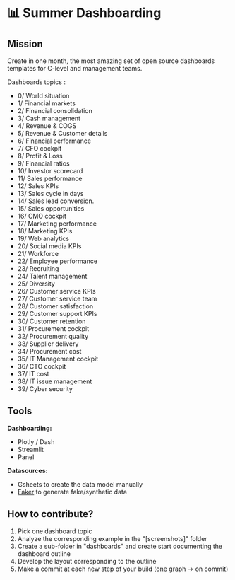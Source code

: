 # 📊 Summer Dashboarding 


## Mission

Create in one month, the most amazing set of open source dashboards templates for C-level and management teams.

Dashboards topics :

- 0/ World situation
- 1/ Financial markets
- 2/ Financial consolidation
- 3/ Cash management
- 4/ Revenue & COGS
- 5/ Revenue & Customer details
- 6/ Financial performance
- 7/ CFO cockpit
- 8/ Profit & Loss
- 9/ Financial ratios
- 10/ Investor scorecard
- 11/ Sales performance
- 12/ Sales KPIs
- 13/ Sales cycle in days
- 14/ Sales lead conversion.
- 15/ Sales opportunities
- 16/ CMO cockpit
- 17/ Marketing performance
- 18/ Marketing KPIs
- 19/ Web analytics
- 20/ Social media KPIs
- 21/ Workforce
- 22/ Employee performance
- 23/ Recruiting
- 24/ Talent management
- 25/ Diversity
- 26/ Customer service KPIs
- 27/ Customer service team
- 28/ Customer satisfaction
- 29/ Customer support KPIs
- 30/ Customer retention
- 31/ Procurement cockpit
- 32/ Procurement quality
- 33/ Supplier delivery
- 34/ Procurement cost
- 35/ IT Management cockpit
- 36/ CTO cockpit
- 37/ IT cost
- 38/ IT issue management
- 39/ Cyber security


## Tools

**Dashboarding:** 
- Plotly / Dash
- Streamlit
- Panel

**Datasources:**
- Gsheets to create the data model manually
- [Faker](https://github.com/joke2k/faker) to generate fake/synthetic data


## How to contribute?

1. Pick one dashboard topic
2. Analyze the corresponding example in the "[screenshots]" folder
3. Create a sub-folder in "dashboards" and create start documenting the dashboard outline
4. Develop the layout corresponding to the outline
5. Make a commit at each new step of your build (one graph → on commit)





